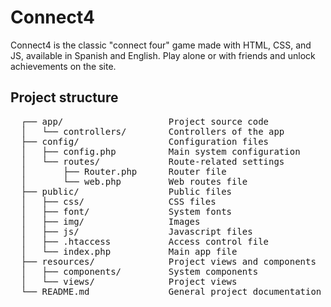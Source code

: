 # Connect4
Connect4 is the classic "connect four" game made with HTML, CSS, and JS, available in Spanish and English. Play alone or with friends and unlock achievements on the site.

## Project structure
<pre>
  ┌── app/                    Project source code
  │   └── controllers/        Controllers of the app
  ├── config/                 Configuration files
  │   ├── config.php          Main system configuration
  │   └── routes/             Route-related settings
  │       ├── Router.php      Router file
  │       └── web.php         Web routes file
  ├── public/                 Public files
  │   ├── css/                CSS files
  │   ├── font/               System fonts
  │   ├── img/                Images
  │   ├── js/                 Javascript files
  │   ├── .htaccess           Access control file
  │   └── index.php           Main app file
  ├── resources/              Project views and components
  │   ├── components/         System components
  │   └── views/              Project views
  └── README.md               General project documentation
</pre>
